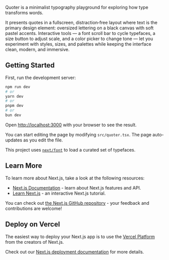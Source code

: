 Quoter is a minimalist typography playground for exploring how type transforms words.

It presents quotes in a fullscreen, distraction‑free layout where text is the primary design element: oversized lettering on a black canvas with soft pastel accents. Interactive tools — a font scroll bar to cycle typefaces, a size button to adjust scale, and a color picker to change tone — let you experiment with styles, sizes, and palettes while keeping the interface clean, modern, and immersive.

## Getting Started

First, run the development server:

```bash
npm run dev
# or
yarn dev
# or
pnpm dev
# or
bun dev
```

Open [http://localhost:3000](http://localhost:3000) with your browser to see the result.

You can start editing the page by modifying `src/quoter.tsx`. The page auto-updates as you edit the file.

This project uses [`next/font`](https://nextjs.org/docs/app/building-your-application/optimizing/fonts) to load a curated set of typefaces.

## Learn More

To learn more about Next.js, take a look at the following resources:

- [Next.js Documentation](https://nextjs.org/docs) - learn about Next.js features and API.
- [Learn Next.js](https://nextjs.org/learn) - an interactive Next.js tutorial.

You can check out [the Next.js GitHub repository](https://github.com/vercel/next.js) - your feedback and contributions are welcome!

## Deploy on Vercel

The easiest way to deploy your Next.js app is to use the [Vercel Platform](https://vercel.com/new?utm_medium=default-template&filter=next.js&utm_source=create-next-app&utm_campaign=create-next-app-readme) from the creators of Next.js.

Check out our [Next.js deployment documentation](https://nextjs.org/docs/app/building-your-application/deploying) for more details.
